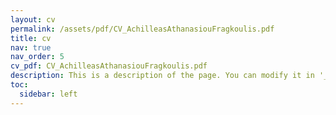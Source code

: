 ```yaml
---
layout: cv
permalink: /assets/pdf/CV_AchilleasAthanasiouFragkoulis.pdf
title: cv
nav: true
nav_order: 5
cv_pdf: CV_AchilleasAthanasiouFragkoulis.pdf
description: This is a description of the page. You can modify it in '_pages/cv.md'. You can also change or remove the top pdf download button.
toc:
  sidebar: left
---
```

